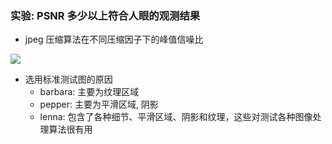 ### 实验: PSNR 多少以上符合人眼的观测结果
- jpeg 压缩算法在不同压缩因子下的峰值信噪比

![](http://upload-images.jianshu.io/upload_images/3022282-888a96aced53a1c1.png?imageMogr2/auto-orient/strip%7CimageView2/2/w/1240)

- 选用标准测试图的原因
  * barbara: 主要为纹理区域
  * pepper: 主要为平滑区域, 阴影
  * lenna: 包含了各种细节、平滑区域、阴影和纹理，这些对测试各种图像处理算法很有用
